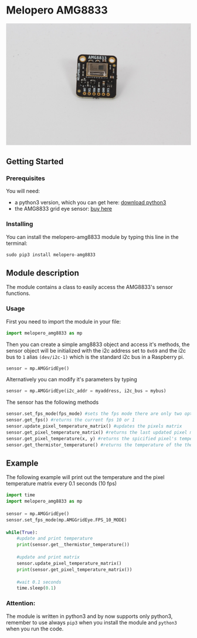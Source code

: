 # Melopero AMG8833
![melopero logo](images/sensor.jpg?raw=true)

## Getting Started
### Prerequisites
You will need:
- a python3 version, which you can get here: [download python3](https://www.python.org/downloads/)
- the AMG8833 grid eye sensor: [buy here](https://www.melopero.com/en/shop/sensori/melopero-amg8833-grid-eye-ir-array-breakout/)

### Installing
You can install the melopero-amg8833 module by typing this line in the terminal:
```python
sudo pip3 install melopero-amg8833
```

## Module description
The module contains a class to easily access the AMG8833's sensor functions.

### Usage
First you need to import the module in your file:
```python
import melopero_amg8833 as mp
```
Then you can create a simple amg8833 object and access it's methods, the sensor object will be initialized with the i2c address set to `0x69` and the i2c bus to `1` alias `(dev/i2c-1)` which is the standard i2c bus in a Raspberry pi.
```python
sensor = mp.AMGGridEye()
```
Alternatively you can modify it's parameters by typing
```python
sensor = mp.AMGGridEye(i2c_addr = myaddress, i2c_bus = mybus)
```

The sensor has the following methods
```python
sensor.set_fps_mode(fps_mode) #sets the fps mode there are only two options: AMGGridEye.FPS_10_MODE or AMGGridEye.FPS_1_MODE
sensor.get_fps() #returns the current fps 10 or 1
sensor.update_pixel_temperature_matrix() #updates the pixels matrix
sensor.get_pixel_temperature_matrix() #returns the last updated pixel matrix
sensor.get_pixel_temperature(x, y) #returns the spicified pixel's temperature
sensor.get_thermistor_temperature() #returns the temperature of the thermistor
```

## Example
The following example will print out the temperature and the pixel temperature matrix every 0.1 seconds (10 fps)
```python
import time
import melopero_amg8833 as mp

sensor = mp.AMGGridEye()
sensor.set_fps_mode(mp.AMGGridEye.FPS_10_MODE)

while(True):
    #update and print temperature
    print(sensor.get__thermistor_temperature())

    #update and print matrix
    sensor.update_pixel_temperature_matrix()
    print(sensor.get_pixel_temperature_matrix())

    #wait 0.1 seconds
    time.sleep(0.1)
```

### Attention:

The module is written in python3 and by now supports only python3, remember to use always `pip3` when you install the module and `python3` when you run the code.
